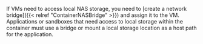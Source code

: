 &NewLine;

If VMs need to access local NAS storage, you need to [create a network bridge]({{< relref "ContainerNASBridge" >}}) and assign it to the VM.
Applications or sandboxes that need access to local storage within the container must use a bridge or mount a local storage location as a host path for the application.
